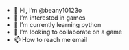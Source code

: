 - 👋 Hi, I’m @beany10123o
- 👀 I’m interested in games
- 🌱 I’m currently learning python
- 💞️ I’m looking to collaborate on a game
- 📫 How to reach me email

<!---
beany10123o/beany10123o is a ✨ special ✨ repository because its `README.md` (this file) appears on your GitHub profile.
You can click the Preview link to take a look at your changes.
--->

